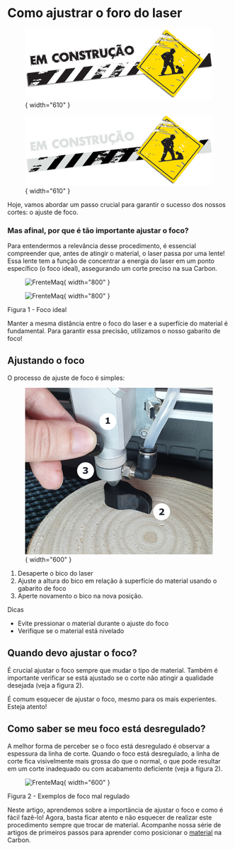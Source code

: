 # Como ajustrar o foro do laser

<figure markdown="span">
  
  ![](../images/construcao-light.png#only-light){ width="610" }
  <figcaption></figcaption>

  ![](../images/construcao-dark.png#only-dark){ width="610" }
  <figcaption></figcaption>
  
</figure>

Hoje, vamos abordar um passo crucial para garantir o sucesso dos nossos cortes: o ajuste de foco.

### Mas afinal, por que é tão importante ajustar o foco?

Para entendermos a relevância desse procedimento, é essencial compreender que, antes de atingir o material, o laser passa por uma lente! Essa lente tem a função de concentrar a energia do laser em um ponto específico (o foco ideal), assegurando um corte preciso na sua Carbon.

<figure markdown="span">

  ![FrenteMaq](../images/laser-cabeçote-light.png#only-light){ width="800" }
  <figcaption></figcaption>

  ![FrenteMaq](../images/laser-cabeçote-dark.png#only-dark){ width="800" }
  <figcaption></figcaption>

</figure>

Figura 1 - Foco ideal

Manter a mesma distância entre o foco do laser e a superfície do material é fundamental. Para garantir essa precisão, utilizamos o nosso gabarito de foco!

## Ajustando o foco

O processo de ajuste de foco é simples:

<figure markdown="span">

  ![FrenteMaq](../images/ajuste-foco.png){ width="600" }
  <figcaption></figcaption>

</figure>

1. Desaperte o bico do laser
2. Ajuste a altura do bico em relação à superfície do material usando o gabarito de foco
3. Aperte novamento o bico na nova posição.

Dicas

* Evite pressionar o material durante o ajuste do foco
* Verifique se o material está nivelado

## Quando devo ajustar o foco?

É crucial ajustar o foco sempre que mudar o tipo de material. Também é importante verificar se está ajustado se o corte não atingir a qualidade desejada (veja a figura 2).

É comum esquecer de ajustar o foco, mesmo para os mais experientes. Esteja atento!

## Como saber se meu foco está desregulado?

A melhor forma de perceber se o foco está desregulado é observar a espessura da linha de corte. Quando o foco está desregulado, a linha de corte fica visivelmente mais grossa do que o normal, o que pode resultar em um corte inadequado ou com acabamento deficiente (veja a figura 2).

<figure markdown="span">

  ![FrenteMaq](../images/difrenças-foco.png){ width="600" }
  <figcaption></figcaption>

</figure>

Figura 2 - Exemplos de foco mal regulado

Neste artigo, aprendemos sobre a importância de ajustar o foco e como é fácil fazê-lo! Agora, basta ficar atento e não esquecer de realizar este procedimento sempre que trocar de material.
Acompanhe nossa série de artigos de primeiros passos para aprender como posicionar o [material] na Carbon.

[material]: https://gadgetpluskdb.github.io/Carbon-FAQS/manual/primeiros-trabalhos/material/